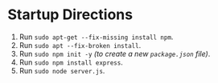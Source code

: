 # Startup Directions

1. Run `sudo apt-get --fix-missing install npm`.
2. Run `sudo apt --fix-broken install`.
3. Run `sudo npm init -y` *(to create a new `package.json` file)*.
4. Run `sudo npm install express`.
5. Run `sudo node server.js`.
